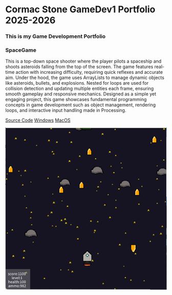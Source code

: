 # Cormac Stone GameDev1 Portfolio 2025-2026
### This is my Game Development Portfolio


### SpaceGame
   This is a top-down space shooter where the player pilots a spaceship and shoots asteroids falling from the top of the screen. The game features real-time action with increasing difficulty, requiring quick reflexes and accurate aim. Under the hood, the game uses ArrayLists to manage dynamic objects like asteroids, bullets, and explosions. Nested for loops are used for collision detection and updating multiple entities each frame, ensuring smooth gameplay and responsive mechanics. Designed as a simple yet engaging project, this game showcases fundamental programming concepts in game development such as object management, rendering loops, and interactive input handling made in Processing.

[Source Code](https://github.com/CormacStone/CStone-GameDev1/tree/main/src/SpaceGame)
[Windows](https://github.com/CormacStone/CStone-GameDev1/tree/main/src/SpaceGame/windows-amd64)
[MacOS](https://github.com/CormacStone/CStone-GameDev1/tree/main/src/SpaceGame/macos-x86_64)

![Running Space Game](https://github.com/CormacStone/CStone-GameDev1/blob/main/images/RunningSpaceGame.png)
